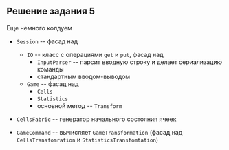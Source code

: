 ## Решение задания 5

Еще немного колдуем
- `Session` -- фасад над
    - `IO` -- класс с операциями `get` и `put`, фасад над
        - `InputParser` -- парсит вводную строку и делает сериализацию команды 
        - стандартным вводом-выводом
    - `Game` -- фасад над
        - `Cells`
        - `Statistics`
        - основной метод -- `Transform`
          
- `CellsFabric` --  генератор начального состояния ячеек
- `GameCommand` -- вычисляет `GameTransformation`
(фасад над  `CellsTransfomration` и `StatisticsTransfomtation`)
